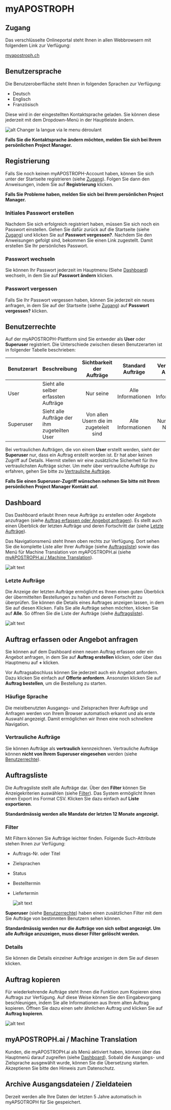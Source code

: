 [user-languages]: /assets/de/user-languages.gif
[dashboard]: /assets/de/dashboard.gif "Dashboard"
[copy-order]: /assets/de/copy-order.png "Auftrag kopieren"
[filter-orders]: /assets/de/filter-orders.gif "Aufträge filtern"
[last-orders]: /assets/de/last-orders.png "Letzte Aufträge"

# myAPOSTROPH

## Zugang [](#access)
Das verschlüsselte Onlineportal steht Ihnen in allen Webbrowsern mit folgendem Link zur Verfügung:

[myapostroph.ch](https://myapostroph.ch/)

## Benutzersprache [](#user-languages)

Die Benutzeroberfläche steht Ihnen in folgenden Sprachen zur Verfügung:

- Deutsch
- Englisch
- Französisch

Diese wird in der eingestellten Kontaktsprache geladen. Sie können diese jederzeit mit dem Dropdown-Menü in der Hauptleiste ändern.

![alt Changer la langue via le menu déroulant][user-languages]

**Falls Sie die Kontaktsprache ändern möchten, melden Sie sich bei Ihrem persönlichen Project Manager.**

## Registrierung [](#sign-up)
Falls Sie noch keinen myAPOSTROPH-Account haben, können Sie sich unter der Startseite registrieren (siehe [Zugang](#access)). Folgen Sie dann den Anweisungen, indem Sie auf **Registrierung** klicken.

**Falls Sie Probleme haben, melden Sie sich bei Ihrem persönlichen Project Manager.**

### Initiales Passwort erstellen [](#initial-pwd)

Nachdem Sie sich erfolgreich registriert haben, müssen Sie sich noch ein Passwort einstellen. Gehen Sie dafür zurück auf die Startseite (siehe [Zugang](#access)) und klicken Sie auf **Passwort vergessen?**. Nachdem Sie den Anweisungen gefolgt sind, bekommen Sie einen Link zugestellt. Damit erstellen Sie Ihr persönliches Passwort.

### Passwort wechseln [](#change-pwd)

Sie können Ihr Passwort jederzeit im Hauptmenu (Siehe [Dashboard](#dashboard)) wechseln, in dem Sie auf **Passwort ändern** klicken.

### Passwort vergessen [](#forgot-pwd)

Falls Sie Ihr Passwort vergessen haben, können Sie jederzeit ein neues anfragen, in dem Sie auf der Startseite (siehe [Zugang](#access)) auf **Passwort vergessen?** klicken.

## Benutzerrechte [](#user-rights)

Auf der myAPOSTROPH-Plattform sind Sie entweder als **User** oder **Superuser** registriert. Die Unterschiede zwischen diesen Benutzerarten ist in folgender Tabelle beschrieben:

| Benutzerart | Beschreibung                                 |       Sichtbarkeit der Aufträge        | Standard Aufträge  | Vertrauliche Aufträge |
| ----------- | -------------------------------------------- | :------------------------------------: | :----------------: | :-------------------: |
| User        | Sieht alle selber erfassten Aufträge         |               Nur seine                | Alle Informationen |  Alle Informationen   |
| Superuser   | Sieht alle Aufträge der ihm zugeteilten User | Von allen Usern die im zugeteleit sind | Alle Informationen |  Nur Auftrags Nummer  |

Bei vertraulichen Aufträgen, die von einem **User** erstellt werden, sieht der **Superuser** nur, dass ein Auftrag erstellt worden ist. Er hat aber keinen Zugriff auf Details. Hiermit stellen wir eine zusätzliche Sicherheit für Ihre vertraulichsten Aufträge sicher. Um mehr über vertrauliche Aufträge zu erfahren, gehen Sie bitte zu [Vertrauliche Aufträge](#confidential-orders).

**Falls Sie einen Superuser-Zugriff wünschen nehmen Sie bitte mit Ihrem persönlichen Project Manager Kontakt auf.**

## Dashboard [](#dashboard)

Das Dashboard erlaubt Ihnen neue Aufträge zu erstellen oder Angebote anzufragen (siehe [Auftrag erfassen oder Angebot anfragen](#orders)). Es stellt auch einen Überblick der letzten Aufträge und deren Fortschritt dar (siehe [Letzte Aufträge](#last-orders)).

Das Navigationsmenü steht Ihnen oben rechts zur Verfügung. Dort sehen Sie die komplette Liste aller Ihrer Aufträge (siehe [Auftragsliste](#orders-list)) sowie das Menü für Machine Translation von myAPOSTROPH.ai (siehe [myAPOSTROPH.ai / Machine Translation](#machine-translation)).

![alt text][dashboard]

### Letzte Aufträge [](#last-orders)

Die Anzeige der letzten Aufträge ermöglicht es Ihnen einen guten Überblick der übermittelten Bestellungen zu halten und deren Fortschritt zu überprüfen. Sie können die Details eines Auftrages anzeigen lassen, in dem Sie auf diesen Klicken. Falls Sie alle Aufträge sehen möchten, klicken Sie auf **Alle**. So öffnen Sie die Liste der Aufträge (siehe [Auftragsliste](#orders-list)).

![alt text][last-orders]

## Auftrag erfassen oder Angebot anfragen [](#orders)

Sie können auf dem Dashboard einen neuen Auftrag erfassen oder ein Angebot anfragen, in dem Sie auf **Auftrag erstellen** klicken, oder über das Hauptmenu auf **+** klicken.

Vor Auftragsabschluss können Sie jederzeit auch ein Angebot anfordern. Dazu klicken Sie einfach auf **Offerte anfordern**. Ansonsten klicken Sie auf **Auftrag bestellen**, um die Bestellung zu starten.

### Häufige Sprache [](#frequent-languages)

Die meistbenutzten Ausgangs- und Zielsprachen Ihrer Aufträge und Anfragen werden von Ihrem Browser automatisch erkannt und als erste Auswahl angezeigt. Damit ermöglichen wir Ihnen eine noch schnellere Navigation.

### Vertrauliche Aufträge [](#confidential-orders)

Sie können Aufträge als **vertraulich** kennzeichnen. Vertrauliche Aufträge können **nicht von Ihrem Superuser eingesehen** werden (siehe [Benutzerrechte](#user-rights)).

## Auftragsliste [](#orders-list)

Die Auftragsliste stellt alle Aufträge dar. Über den **Filter** können Sie Anzeigekriterien auswählen (siehe [Filter](#orders-filter)). Das System ermöglicht Ihnen einen Export ins Format CSV. Klicken Sie dazu einfach auf **Liste exportieren**.

**Standardmässig werden alle Mandate der letzten 12 Monate angezeigt.**

### Filter [](#orders-filter)

Mit Filtern können Sie Aufträge leichter finden. Folgende Such-Attribute stehen Ihnen zur Verfügung:

* Auftrags-Nr. oder Titel

* Zielsprachen

* Status

* Bestelltermin

* Liefertermin

  ![alt text][filter-orders]

**Superuser** (siehe [Benutzerrechte](#user-rights)) haben einen zusätzlichen Filter mit dem Sie Aufträge von bestimmten Benutzern sehen können.

**Standardmässig werden nur die Aufträge von sich selbst angezeigt. Um alle Aufträge anzuzeigen, muss dieser Filter gelöscht werden.**

### Details

Sie können die Details einzelner Aufträge anzeigen in dem Sie auf diesen klicken.

## Auftrag kopieren [](#copy-order)

Für wiederkehrende Aufträge steht Ihnen die Funktion zum Kopieren eines Auftrags zur Verfügung. Auf diese Weise können Sie den Eingabevorgang beschleunigen, indem Sie alle Informationen aus Ihrem alten Auftrag kopieren. Öffnen Sie dazu einen sehr ähnlichen Auftrag und klicken Sie auf **Auftrag kopieren**.

![alt text][copy-order]

## myAPOSTROPH.ai / Machine Translation [](#machine-translation)

Kunden, die myAPOSTROPH.ai als Menü aktiviert haben, können über das Hauptmenü darauf zugreifen (siehe [Dashboard](#dashboard)). Sobald die Ausgangs- und Zielsprache ausgewählt wurde, können Sie die Übersetzung starten. Akzeptieren Sie bitte den Hinweis zum Datenschutz.

## Archive Ausgangsdateien / Zieldateien [](#archives)

Derzeit werden alle Ihre Daten der letzten 5 Jahre automatisch in myAPSOTROPH für Sie gespeichert.
